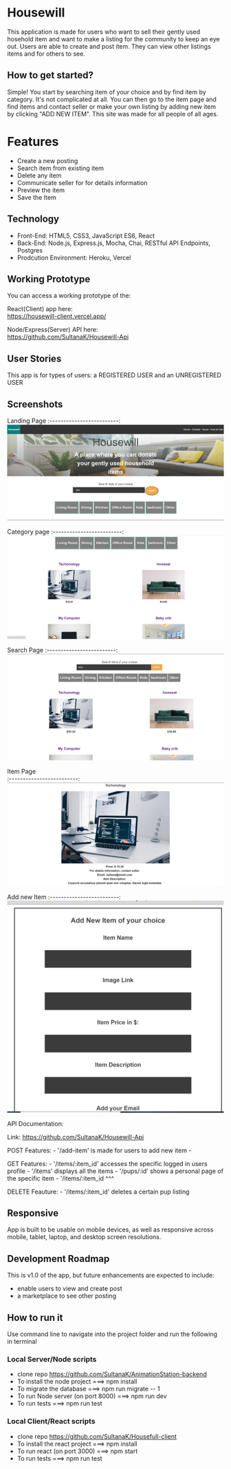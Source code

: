 # Housewill


This application is made for users who want to sell their gently used hosehold item and want to make a listing for the community to keep an eye out. Users are able to create and post item. They can view other listings items and for others to see. 

## How to get started?

Simple! You start by searching item of your choice and by find item by category. It's not complicated at all. You can then go to the item page and find items and contact seller or make your own listing by adding new item by clicking "ADD NEW ITEM". This site was made for all people of all ages.


# Features

- Create a new posting
- Search item from existing item
- Delete any item
- Communicate seller for for details information
- Preview the item
- Save the Item 

## Technology

- Front-End: HTML5, CSS3, JavaScript ES6, React
- Back-End: Node.js, Express.js, Mocha, Chai, RESTful API Endpoints, Postgres
- Prodcution Environment: Heroku, Vercel

## Working Prototype

You can access a working prototype of the:

  React(Client) app here:  
    https://housewill-client.vercel.app/  
    
  Node/Express(Server) API here:  
    https://github.com/SultanaK/Housewill-Api 

## User Stories

This app is for types of users: a REGISTERED USER and an UNREGISTERED USER




## Screenshots

Landing Page
:-------------------------:
![Landing Page](./documentation/screenshots/home.png)

Category page
:-------------------------:
![Category Page](./documentation/screenshots/category.png)

Search Page
:-------------------------:
![Search Page](./documentation/screenshots/search.png)

Item Page  
:-------------------------:
![Edit Item Page](./documentation/screenshots/item.png)

Add new Item
:-------------------------:
![User Dashboard Page](./documentation/screenshots/add-new.png)




API Documentation:

Link: https://github.com/SultanaK/Housewill-Api

POST Features: - '/add-item' is made for users to add new item - 

GET Features: - '/items/:item_id' accesses the specific logged in users profile - '/items' displays all the items - '/pups/:id' shows a personal page of the specific item - '/items/:item_id ^^^

DELETE Feauture: - '/items/:item_id' deletes a certain pup listing


## Responsive

App is built to be usable on mobile devices, as well as responsive across mobile, tablet, laptop, and desktop screen resolutions.

## Development Roadmap

This is v1.0 of the app, but future enhancements are expected to include:

-  enable users to view and create post
-  a marketplace to see other posting

## How to run it

Use command line to navigate into the project folder and run the following in terminal

### Local Server/Node scripts

- clone repo https://github.com/SultanaK/AnimationStation-backend
- To install the node project ===> npm install
- To migrate the database ===> npm run migrate -- 1
- To run Node server (on port 8000) ===> npm run dev
- To run tests ===> npm run test

### Local Client/React scripts

- clone repo https://github.com/SultanaK/Housefull-client
- To install the react project ===> npm install
- To run react (on port 3000) ===> npm start
- To run tests ===> npm run test
